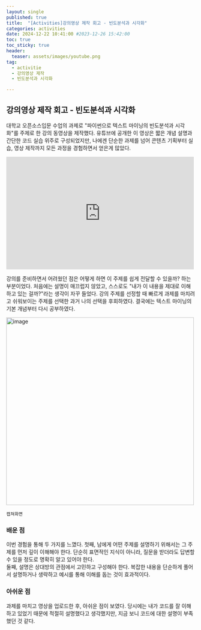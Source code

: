 ```yaml
---
layout: single
published: true
title:  "[Activities]강의영상 제작 회고 - 빈도분석과 시각화"
categories: activities
date: 2024-12-22 10:41:00 #2023-12-26 15:42:00
toc: true
toc_sticky: true
header:
  teaser: assets/images/youtube.png
tag:   
  - activitie
  - 강의영상 제작
  - 빈도분석과 시각화

---
```


## 강의영상 제작 회고 - 빈도분석과 시각화

대학교 오픈소스입문 수업의 과제로 "파이썬으로 텍스트 마이닝의 빈도분석과 시각화"를 주제로 한 강의 동영상을 제작했다. 유튜브에 공개한 이 영상은 짧은 개념 설명과 간단한 코드 실습 위주로 구성되었지만, 나에겐 단순한 과제를 넘어 콘텐츠 기획부터 실습, 영상 제작까지 모든 과정을 경험하면서 얻은게 많았다.
  


<iframe width="500" height="300" src="https://www.youtube.com/embed/UiB5wy7I4DY" frameborder="0" allow="accelerometer; autoplay; encrypted-media; gyroscope; picture-in-picture" allowfullscreen></iframe>
  

강의를 준비하면서 어려웠던 점은 어떻게 하면 이 주제를 쉽게 전달할 수 있을까? 하는 부분이었다. 처음에는 설명이 매끄럽지 않았고, 스스로도 "내가 이 내용을 제대로 이해하고 있는 걸까?"라는 생각이 자꾸 들었다. 강의 주제를 선정할 때 빠르게 과제를 마치려고 쉬워보이는 주제를 선택한 과거 나의 선택을 후회하였다.
결국에는 텍스트 마이닝의 기본 개념부터 다시 공부하였다.

<img width="500" alt="image" src="https://github.com/user-attachments/assets/f87dafdb-c65c-4a7e-9e3e-6c2e09a85ecc" />

`캡쳐화면`
  

### 배운 점

이번 경험을 통해 두 가지를 느꼈다. 
첫째, 남에게 어떤 주제를 설명하기 위해서는 그 주제를 먼저 깊이 이해해야 한다. 단순히 표면적인 지식이 아니라, 질문을 받더라도 답변할 수 있을 정도로 명확히 알고 있어야 한다.  
둘째, 설명은 상대방의 관점에서 고민하고 구성해야 한다. 복잡한 내용을 단순하게 풀어서 설명하거나 생략하고 예시를 통해 이해를 돕는 것이 효과적이다.
  

### 아쉬운 점
과제를 마치고 영상을 업로드한 후, 아쉬운 점이 보였다. 당시에는 내가 코드를 잘 이해하고 있었기 때문에 적절히 설명했다고 생각했지만, 지금 보니 코드에 대한 설명이 부족했던 것 같다. 


